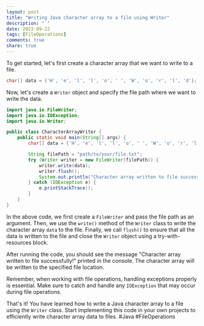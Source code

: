 ```yaml
---
layout: post
title: "Writing Java character array to a file using Writer"
description: " "
date: 2023-09-22
tags: [FileOperations]
comments: true
share: true
---
```


To get started, let's first create a character array that we want to write to a file. 

```java
char[] data = {'H', 'e', 'l', 'l', 'o', ' ', 'W', 'o', 'r', 'l', 'd'};
```

Now, let's create a `Writer` object and specify the file path where we want to write the data. 

```java
import java.io.FileWriter;
import java.io.IOException;
import java.io.Writer;

public class CharacterArrayWriter {
    public static void main(String[] args) {
        char[] data = {'H', 'e', 'l', 'l', 'o', ' ', 'W', 'o', 'r', 'l', 'd'};

        String filePath = "path/to/your/file.txt";
        try (Writer writer = new FileWriter(filePath)) {
            writer.write(data);
            writer.flush();
            System.out.println("Character array written to file successfully!");
        } catch (IOException e) {
            e.printStackTrace();
        }
    }
}
```

In the above code, we first create a `FileWriter` and pass the file path as an argument. Then, we use the `write()` method of the `Writer` class to write the character array `data` to the file. Finally, we call `flush()` to ensure that all the data is written to the file and close the `Writer` object using a try-with-resources block.

After running the code, you should see the message "Character array written to file successfully!" printed in the console. The character array will be written to the specified file location.

Remember, when working with file operations, handling exceptions properly is essential. Make sure to catch and handle any `IOException` that may occur during file operations.

That's it! You have learned how to write a Java character array to a file using the `Writer` class. Start implementing this code in your own projects to efficiently write character array data to files. #Java #FileOperations